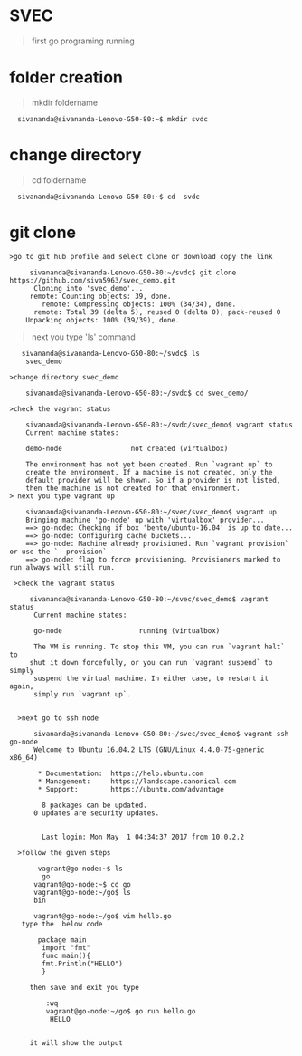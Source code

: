 # SVEC
> first go programing running

# folder creation
>mkdir foldername
  
      sivananda@sivananda-Lenovo-G50-80:~$ mkdir svdc
# change directory
>cd foldername
   
      sivananda@sivananda-Lenovo-G50-80:~$ cd  svdc
  # git clone
    >go to git hub profile and select clone or download copy the link
    
         sivananda@sivananda-Lenovo-G50-80:~/svdc$ git clone https://github.com/siva5963/svec_demo.git
          Cloning into 'svec_demo'...
         remote: Counting objects: 39, done.
            remote: Compressing objects: 100% (34/34), done.
          remote: Total 39 (delta 5), reused 0 (delta 0), pack-reused 0
        Unpacking objects: 100% (39/39), done.
       
   >next you type 'ls' command
   
       sivananda@sivananda-Lenovo-G50-80:~/svdc$ ls
        svec_demo
    
    >change directory svec_demo
    
        sivananda@sivananda-Lenovo-G50-80:~/svdc$ cd svec_demo/
    
    >check the vagrant status
    
        sivananda@sivananda-Lenovo-G50-80:~/svdc/svec_demo$ vagrant status
        Current machine states:

        demo-node                 not created (virtualbox)

        The environment has not yet been created. Run `vagrant up` to
        create the environment. If a machine is not created, only the
        default provider will be shown. So if a provider is not listed,
        then the machine is not created for that environment.
    > next you type vagrant up
    
        sivananda@sivananda-Lenovo-G50-80:~/svec/svec_demo$ vagrant up
        Bringing machine 'go-node' up with 'virtualbox' provider...
        ==> go-node: Checking if box 'bento/ubuntu-16.04' is up to date...
        ==> go-node: Configuring cache buckets...
        ==> go-node: Machine already provisioned. Run `vagrant provision` or use the `--provision`
        ==> go-node: flag to force provisioning. Provisioners marked to run always will still run.
        
     >check the vagrant status
         
         sivananda@sivananda-Lenovo-G50-80:~/svec/svec_demo$ vagrant status
          Current machine states:

          go-node                   running (virtualbox)

          The VM is running. To stop this VM, you can run `vagrant halt` to
         shut it down forcefully, or you can run `vagrant suspend` to simply
          suspend the virtual machine. In either case, to restart it again,
          simply run `vagrant up`.
          
          
      >next go to ssh node
      
          sivananda@sivananda-Lenovo-G50-80:~/svec/svec_demo$ vagrant ssh go-node
          Welcome to Ubuntu 16.04.2 LTS (GNU/Linux 4.4.0-75-generic x86_64)

           * Documentation:  https://help.ubuntu.com
           * Management:     https://landscape.canonical.com
           * Support:        https://ubuntu.com/advantage

            8 packages can be updated.
          0 updates are security updates.


            Last login: Mon May  1 04:34:37 2017 from 10.0.2.2
            
      >follow the given steps
      
           vagrant@go-node:~$ ls
            go
          vagrant@go-node:~$ cd go
          vagrant@go-node:~/go$ ls
          bin  

          vagrant@go-node:~/go$ vim hello.go
       type the  below code
       
           package main
            import "fmt"
            func main(){
            fmt.Println("HELLO")
            }
            
         then save and exit you type
         
             :wq
             vagrant@go-node:~/go$ go run hello.go
              HELLO
              
              
         it will show the output

      
     

          
          
      
            

        

